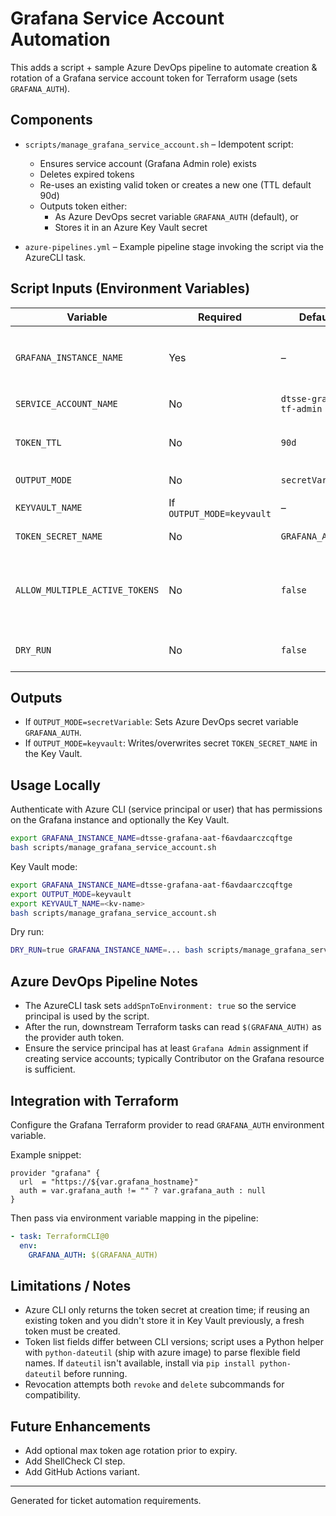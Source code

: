 # Grafana Service Account Automation

This adds a script + sample Azure DevOps pipeline to automate creation & rotation of a Grafana service account token for Terraform usage (sets `GRAFANA_AUTH`).

## Components

- `scripts/manage_grafana_service_account.sh` – Idempotent script:
  - Ensures service account (Grafana Admin role) exists
  - Deletes expired tokens
  - Re-uses an existing valid token or creates a new one (TTL default 90d)
  - Outputs token either:
    - As Azure DevOps secret variable `GRAFANA_AUTH` (default), or
    - Stores it in an Azure Key Vault secret

- `azure-pipelines.yml` – Example pipeline stage invoking the script via the AzureCLI task.

## Script Inputs (Environment Variables)

| Variable | Required | Default | Description |
|----------|----------|---------|-------------|
| `GRAFANA_INSTANCE_NAME` | Yes | – | Azure Managed Grafana instance name (e.g. `dtsse-grafana-aat-f6avdaarczcqftge`) |
| `SERVICE_ACCOUNT_NAME` | No | `dtsse-grafana-tf-admin` | Service account name to manage |
| `TOKEN_TTL` | No | `90d` | Lifetime passed to `az grafana service-account token create` |
| `OUTPUT_MODE` | No | `secretVariable` | `secretVariable` or `keyvault` |
| `KEYVAULT_NAME` | If `OUTPUT_MODE=keyvault` | – | Key Vault name to store secret |
| `TOKEN_SECRET_NAME` | No | `GRAFANA_AUTH` | Secret name in Key Vault |
| `ALLOW_MULTIPLE_ACTIVE_TOKENS` | No | `false` | If `false`, only one active token intended (new created only if we cannot recover existing value) |
| `DRY_RUN` | No | `false` | If `true`, logs actions without mutating state |

## Outputs

- If `OUTPUT_MODE=secretVariable`: Sets Azure DevOps secret variable `GRAFANA_AUTH`.
- If `OUTPUT_MODE=keyvault`: Writes/overwrites secret `TOKEN_SECRET_NAME` in the Key Vault.

## Usage Locally

Authenticate with Azure CLI (service principal or user) that has permissions on the Grafana instance and optionally the Key Vault.

```bash
export GRAFANA_INSTANCE_NAME=dtsse-grafana-aat-f6avdaarczcqftge
bash scripts/manage_grafana_service_account.sh
```

Key Vault mode:
```bash
export GRAFANA_INSTANCE_NAME=dtsse-grafana-aat-f6avdaarczcqftge
export OUTPUT_MODE=keyvault
export KEYVAULT_NAME=<kv-name>
bash scripts/manage_grafana_service_account.sh
```

Dry run:
```bash
DRY_RUN=true GRAFANA_INSTANCE_NAME=... bash scripts/manage_grafana_service_account.sh
```

## Azure DevOps Pipeline Notes

- The AzureCLI task sets `addSpnToEnvironment: true` so the service principal is used by the script.
- After the run, downstream Terraform tasks can read `$(GRAFANA_AUTH)` as the provider auth token.
- Ensure the service principal has at least `Grafana Admin` assignment if creating service accounts; typically Contributor on the Grafana resource is sufficient.

## Integration with Terraform

Configure the Grafana Terraform provider to read `GRAFANA_AUTH` environment variable.

Example snippet:
```hcl
provider "grafana" {
  url  = "https://${var.grafana_hostname}"
  auth = var.grafana_auth != "" ? var.grafana_auth : null
}
```
Then pass via environment variable mapping in the pipeline:

```yaml
- task: TerraformCLI@0
  env:
    GRAFANA_AUTH: $(GRAFANA_AUTH)
```

## Limitations / Notes

- Azure CLI only returns the token secret at creation time; if reusing an existing token and you didn't store it in Key Vault previously, a fresh token must be created.
- Token list fields differ between CLI versions; script uses a Python helper with `python-dateutil` (ship with azure image) to parse flexible field names. If `dateutil` isn't available, install via `pip install python-dateutil` before running.
- Revocation attempts both `revoke` and `delete` subcommands for compatibility.

## Future Enhancements

- Add optional max token age rotation prior to expiry.
- Add ShellCheck CI step.
- Add GitHub Actions variant.

---
Generated for ticket automation requirements.
